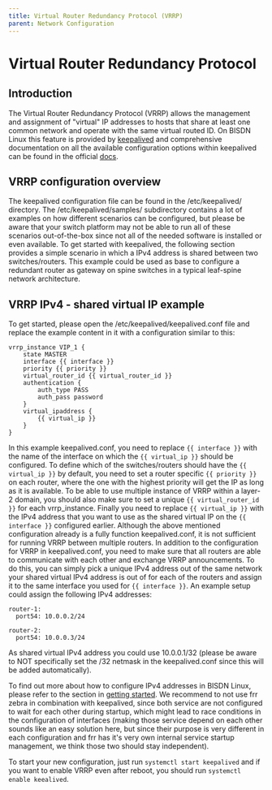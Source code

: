 ```yaml
---
title: Virtual Router Redundancy Protocol (VRRP)
parent: Network Configuration
---
```


# Virtual Router Redundancy Protocol

## Introduction

The Virtual Router Redundancy Protocol (VRRP) allows the management and
assignment of "virtual" IP addresses to hosts that share at least one common
network and operate with the same virtual routed ID. On BISDN Linux this feature
is provided by [keepalived](https://github.com/acassen/keepalived) and
comprehensive documentation on all the available configuration options within
keepalived can be found in the official
[docs](https://keepalived.readthedocs.io/en/latest/configuration_synopsis.html).

## VRRP configuration overview

The keepalived configuration file can be found in the /etc/keepalived/
directory. The /etc/keepalived/samples/ subdirectory contains a lot of examples
on how different scenarios can be configured, but please be aware that your
switch platform may not be able to run all of these scenarios out-of-the-box
since not all of the needed software is installed or even available. To get
started with keepalived, the following section provides a simple scenario in
which a IPv4 address is shared between two switches/routers. This example could
be used as base to configure a redundant router as gateway on spine switches in
a typical leaf-spine network architecture.

## VRRP IPv4 - shared virtual IP example

To get started, please open the /etc/keepalived/keepalived.conf file and replace
the example content in it with a configuration similar to this:

```
vrrp_instance VIP_1 {
    state MASTER
    interface {{ interface }}
    priority {{ priority }}
    virtual_router_id {{ virtual_router_id }}
    authentication {
        auth_type PASS
        auth_pass password
    }
    virtual_ipaddress {
        {{ virtual_ip }}
    }
}
```

In this example keepalived.conf, you need to replace `{{ interface }}` with the
name of the interface on which the `{{ virtual_ip }}` should be configured. To
define which of the switches/routers should have the `{{ virtual_ip }}` by
default, you need to set a router specific `{{ priority }}` on each router,
where the one with the highest priority will get the IP as long as it is
available. To be able to use multiple instance of VRRP within a layer-2 domain,
you should also make sure to set a unique `{{ virtual_router_id }}` for each
vrrp_instance.  Finally you need to replace `{{ virtual_ip }}` with the IPv4
address that you want to use as the shared virtual IP on the `{{ interface }}`
configured earlier. 
Although the above mentioned configuration already is a fully function
keepalived.conf, it is not sufficient for running VRRP between multiple routers.
In addition to the configuration for VRRP in keepalived.conf, you need to make
sure that all routers are able to communicate with each other and exchange VRRP
announcements. To do this, you can simply pick a unique IPv4 address out of the
same network your shared virtual IPv4 address is out of for each of the routers
and assign it to the same interface you used for `{{ interface }}`. 
An example setup could assign the following IPv4 addresses:

```
router-1:
  port54: 10.0.0.2/24

router-2:
  port54: 10.0.0.3/24
```

As shared virtual IPv4 address you could use 10.0.0.1/32 (please be aware to NOT
specifically set the /32 netmask in the keepalived.conf since this will be added
automatically).

To find out more about how to configure IPv4 addresses in BISDN Linux, please
refer to the section in [getting started](https://docs.bisdn.de/getting_started/basic_networking.html#persisting-network-configuration-with-systemd-networkd).
We recommend to not use frr zebra in combination with keepalived, since both
service are not configured to wait for each other during startup, which might
lead to race conditions in the configuration of interfaces (making those service
depend on each other sounds like an easy solution here, but since their purpose
is very different in each configuration and frr has it's very own internal
service startup management, we think those two should stay independent).

To start your new configuration, just run `systemctl start keepalived` and if
you want to enable VRRP even after reboot, you should run `systemctl enable
keealived`.
